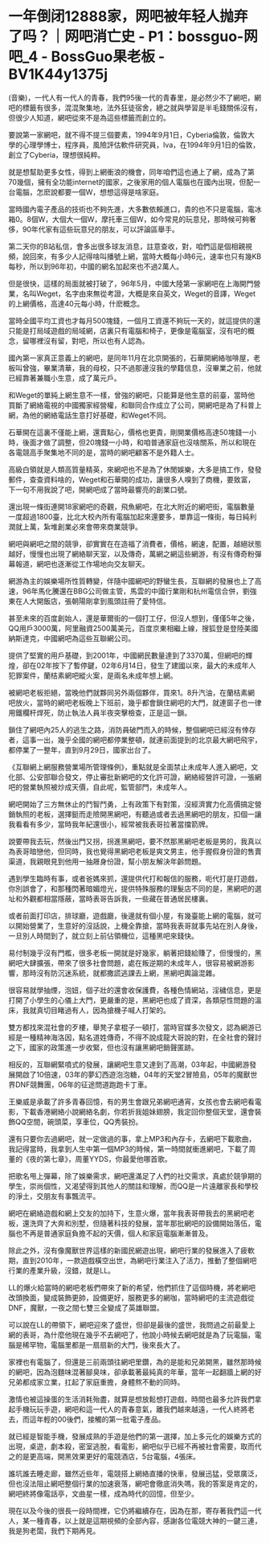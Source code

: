 # 一年倒闭12888家，网吧被年轻人抛弃了吗？｜网吧消亡史 - P1：bossguo-网吧_4 - BossGuo果老板 - BV1K44y1375j

(音樂)，一代人有一代人的青春，我們95後一代的青春里，是必然少不了網吧，網吧的標籤有很多，混混聚集地，法外狂徒宿舍，總之就與學習是半毛錢關係沒有，但很少人知道，網吧從來不是為這些標籤而創立的。

要說第一家網吧，就不得不提三個要素，1994年9月1日，Cyberia倫敦，倫敦大學的心理學博士，程序員，風險評估軟件研究員，Iva，在1994年9月1日的倫敦，創立了Cyberia，理想很純粹。

就是想幫助更多女性，得到上網衝浪的機會，同年咱們這也通上了網，成為了第70幾個，擁有全功能internet的國家，之後家用的個人電腦也在國內出現，但配一台電腦，怎麽說都要一個W，想想這得是啥家庭。

當時國內電子產品的技術也不夠先進，大多數依賴進口，貴的也不只是電腦，電冰箱0。8個W，大個大一個W，摩托車三個W，如今常見的玩意兒，那時候可夠奢侈，90年代家有這些玩意兒的朋友，可以評論區舉手。

第二天你的B站私信，會多出很多球友消息，註意查收，對，咱們這是個相親視頻，說回來，有多少人記得啥叫播號上網，當時大概每小時6元，速率也只有幾KB每秒，所以到96年初，中國的網名加起來也不過2萬人。

但是很快，這樣的局面就被打破了，96年5月，中國大陸第一家網吧在上海開門營業，名叫Weget，名字由來無從考證，大概是來自英文，Weget的音譯，Weget的上網價格，高達40元每小時，什麽概念。

當時全國平均工資也才每月500塊錢，一個月工資還不夠玩一天的，就這提供的還只能是打局域遊戲的局域網，店裏只有電腦和椅子，更像是電腦室，沒有吧的概念，留哪裡沒有留，對吧，所以也有人認為。

國內第一家真正意義上的網吧，是同年11月在北京開張的，石華開網絡咖啡屋，老板叫曾強，畢業清華，我的母校，只不過那邊沒我的學籍信息，沒畢業之前，他就已經靠著兼職小生意，成了萬元戶。

和Weget的單純上網生意不一樣，曾強的網吧，只能算是他生意的前臺，當時他買斷了網絡電視的中國獨家經營權，和聯同合作成立了公司，開網吧是為了科普上網，為他的網絡電話生意打好基礎，和Weget不同。

石華開在這裏不僅能上網，還賣點心，價格也更貴，剛開業價格高達50塊錢一小時，後面才做了調整，但20塊錢一小時，和咱普通家庭也沒啥關系，所以和現在各電競高手聚集地不同的是，當時的網吧顧客不是外籍人士。

高級白領就是人類高質量精英，來網吧也不是為了休閒娛樂，大多是搞工作，發發郵件，查查資料啥的，Weget和石華開的成功，讓很多人嗅到了商機，要致富，下一句不用我說了吧，開網吧成了當時最響亮的創業口號。

還出現一條街連開18家網吧的奇觀，飛魚網吧，在北大附近的網吧街，電腦數量一度超過1800臺，比北大校內所有電腦加起來還要多，單靠這一條街，每日純利潤就上萬，紮堆創業必來會帶來商業競爭。

網吧與網吧之間的競爭，卻實實在在造福了消費者，價格，網速，配置，越絕狀態越好，慢慢也出現了網絡聊天室，以及傳奇，萬網之網這些網游，有沒有傳奇粉彈幕報道，網吧也逐漸從工作場地向交友聊天。

網游為主的娛樂場所性質轉變，伴隨中國網吧的野蠻生長，互聯網的發展也上了高速，96年馬化騰還在BBG公司做主管，馬雲的中國行業剛和杭州電信合併，劉強東在人大開飯店，張朝陽剛拿到風頭註冊了愛特信。

甚至未來的百度創始人，還是華爾街的一個打工仔，但沒人想到，僅僅5年之後，QQ用戶3000萬，阿里融資2500萬美元，百度京東相繼上線，搜狐登是登陸美國納斯達克，中國網吧為這些互聯網公司。

提供了堅實的用戶基礎，到2001年，中國網民數量達到了3370萬，但網吧的輝煌，卻在02年按下了暫停鍵，02年6月14日，發生了建國以來，最大的未成年人犯罪案件，蘭桔素網吧縱火案，是兩名未成年想上網。

被網吧老板拒絕，當晚他們就夥同另外兩個夥伴，買來1。8升汽油，在蘭桔素網吧放火，當時的網吧老板晚上下班前，幾乎都會鎖住網吧的大門，就連窗子也一律用鐵欄杆焊死，防止執法人員半夜突擊檢查，正是這一鎖。

鎖住了網吧內25人的逃生之路，消防員破門而入的時候，整個網吧已經沒有倖存者，這事一出，幾乎全國的網吧都停業整頓，就連前面提到的北京最大網吧飛宇，都停業了一整年，直到9月29日，國家出台了。

《互聯網上網服務營業場所管理條例》，重點就是全面禁止未成年人進入網吧，文化部、公安部聯合發文，停止審批新網吧的文化許可證，網絡經營許可證，一張網吧的營業執照被炒成天價，自此呢，監管部門，未成年人。

網吧開始了三方無休止的鬥智鬥勇，上有政策下有對策，沒經濟實力化高價搞定營銷執照的老板，選擇鋌而走險開黑網吧，有聽過或者去過黑網吧的朋友，扣個一讓我看看有多少，當時我年紀還很小，經常被我表哥拉著當擋箭牌。

說要帶我去玩，然後出門又拐，拐進黑網吧，要不然那黑網吧老板是男的，我真以為表哥暗戀他，但同時，我也覺得黑網吧老板是爽文男主，他手握假身份證的售賣渠道，我親眼見到他用一抽屜身份證，幫小朋友解決年齡問題。

遇到學生臨時有事，或者爸媽來抓，還提供代打和報信的服務，呃代打是打遊戲，你別誤會了，和那種閃著暗媚燈光，提供特殊服務的理髮店不同的是，黑網吧的選址和外觀都相當隱蔽，當時表哥告訴我，一些藏在普通居民樓裏。

或者前面打印店，排球廳，遊戲廳，後邊就有個小屋，有幾臺能上網的電腦，就可以開始營業了，生意好的沒話說，上機全靠搶，當時我表哥就事先站在別人身後，一旦別人時間到了，就立刻上前佔領機位，這種黑吧來錢快。

易付制幾乎沒有門檻，很多老板一開就是好幾家，躺著把錢給賺了，但慢慢的，黑網吧大肆擴張，帶來了很多社會問題，處在叛逆期的未成年人，很容易被網游影響，那時沒有防沉迷系統，就都撒謊逃課去上網，黑網吧輿論混雜。

很容易就學抽煙，泡妞，個子壯的還會收保護費，各種色情網站，淫穢信息，更是打開了小學生的心儀上大門，更嚴重的是，黑網吧也成了資深，各類惡性問題的溫床，我就真切目睹過有人，因為搶機子喊人打架的。

雙方都找來混社會的歹樓，舉凳子拿棍子一頓打，當時官媒多次發文，認為網游已經是一種精神海洛因，點名道姓傳奇，不得不說成龍大哥說的對，在全社會的聲討之下，國家的政策進一步收緊，但也沒有讓黑網吧銷聲匿跡。

相反的，互聯網緊噴式的發展，讓網吧生意又達到了高潮，03年起，中國網游發展開啟了10倍速，03年的夢幻西遊泡泡糖，04年的天堂2冒險島，05年的魔獸世界DNF競舞團，06年的征途問道跑跑卡丁車。

王樂威是承載了許多青春回憶，有的男生會跟兄弟網吧通宵，女孩也會去網吧看電影，下載香港網絡小說網絡名劇，你若折我姐妹翅膀，我定回你整個天堂，還會裝飾QQ空間，碗頭菜，享車位，QQ秀裝扮。

還有只要你去過網吧，就一定做過的事，拿上MP3和內存卡，去網吧下載歌曲，我記得當時，我拿到人生中第一個MP3的時候，第一時間就衝進網吧，下載了周董的《夜的第七章》，周董YYDS，你最愛他哪首歌。

把歌名甩上彈幕，除了娛樂需求，網吧還滿足了人們的社交需求，真處於競爭期的學生，崇尚個性，又渴望得到其他人的關註和理解，而QQ是一片遠離家長和學校的淨土，交朋友有事飄流平。

網吧在網絡遊戲和網上交友的加持下，生意火爆，當年我表哥帶我去的黑網吧老板，還洗齊了大奔和別墅，但隨著科技的發展，當年那批網吧的設備開始落伍，電腦也不再是普通家庭負擔不起的天價，個人和家庭電腦漸漸普及。

除此之外，沒有像魔獸世界這樣的新國民網遊出現，網吧行業的發展進入了疲軟期，直到2010年，一款遊戲橫空出世，為網吧行業注入了活力，推動了整個網吧行業的產業升級，沒錯，就是LL。

LL的爆火給當時的網吧老板們帶來了新的希望，他們抓住了這個時機，將老網吧改頭換面，變成裝飾更帥，設備更好，服務更多的網咖，當時網吧的主流遊戲從DNF，魔獸，一夜之間七雙三全變成了英雄聯盟。

可以說在LL的帶領下，網吧迎來了盛世，但卻是最後的盛世，我問過之前最愛上網的表哥，為什麼他現在幾乎不去網吧了，他說小時候去網吧就是為了玩電腦，電腦是稀罕物，電腦里都是一扇扇新的大門，後來長大了。

家裡也有電腦了，但還是三前兩頭往網吧里鑽，為的是能和兄弟開黑，雖然那時候的網吧，因為泡麵味混著腳臭味，卻承載著最純真的年華，當年一起翻牆上網的好兄弟都成家立業，扛起了家庭重擔，身體熬不動的同時。

激情也被這操蛋的生活消耗殆盡，就算是想放鬆想打遊戲，時間也最多允許我們拿起手機玩玩手遊，網吧和這一代人的青春意氣，離我們越來越遠，一代人終將老去，而這年輕的00後們，接觸的第一批電子產品。

就已經是智能手機，發展成熟的手遊是他們的第一選擇，加上多元化的娛樂方式的出現，桌遊，劇本殺，密室逃脫，看電影，網吧似乎已經不再被社會需要，取而代之的是更高端，開黑效果更好的電競酒店，5台電腦，4張床。

誰坑誰去睡走廊，雖然近些年，電競搭上網絡直播的快車，發展迅猛，受眾廣泛，但也沒法阻止網吧整個行業的加速衰落，網吧會徹底消失嗎，我的答案是肯定的，網吧終將像電話亭，文曲星一樣，成為時代的回憶，但至少。

現在以及今後的很長一段時間裡，它仍將繼續存在，因為在那，寄存著我們這一代人，某一種青春，以上就是這期視頻的全部內容，感謝各位電競大神的一鍵三連，我是狗老闆，我們下期再見。

